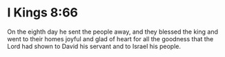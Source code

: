 # I Kings 8:66

On the eighth day he sent the people away, and they blessed the king and went to their homes joyful and glad of heart for all the goodness that the Lord had shown to David his servant and to Israel his people.
